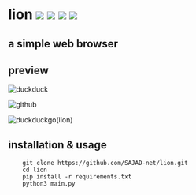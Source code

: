 # lion       <img src="https://img.shields.io/badge/License-GPLv3-blue">  <img src="https://img.shields.io/badge/python3-up%20to%20date-orange">  <img src="https://img.shields.io/badge/PyQt-5-green"> <img src="https://img.shields.io/badge/version-0.5-yellow"/> 
## a simple web browser

## preview
![duckduck](https://user-images.githubusercontent.com/71703544/153455875-060b5804-d05f-49ed-82ce-8be3e44bd67a.png)

![github](https://user-images.githubusercontent.com/71703544/153456833-d6ea4378-69a7-40df-a948-9284ae70e195.png)

![duckduckgo(lion)](https://user-images.githubusercontent.com/71703544/153456636-9ab3719f-d3a1-4135-8f39-bbc0f61fba6f.png)

## installation & usage
        
        git clone https://github.com/SAJAD-net/lion.git
        cd lion
        pip install -r requirements.txt
        python3 main.py
        

